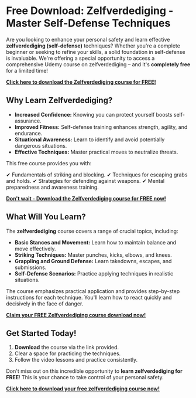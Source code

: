 # Free Download: Zelfverdediging - Master Self-Defense Techniques

Are you looking to enhance your personal safety and learn effective **zelfverdediging (self-defense)** techniques?  Whether you're a complete beginner or seeking to refine your skills, a solid foundation in self-defense is invaluable. We're offering a special opportunity to access a comprehensive Udemy course on zelfverdediging – and it's **completely free** for a limited time!

[**Click here to download the Zelfverdediging course for FREE!**](https://udemywork.com/zelfverdediging)

## Why Learn Zelfverdediging?

*   **Increased Confidence:** Knowing you can protect yourself boosts self-assurance.
*   **Improved Fitness:** Self-defense training enhances strength, agility, and endurance.
*   **Situational Awareness:** Learn to identify and avoid potentially dangerous situations.
*   **Effective Techniques:**  Master practical moves to neutralize threats.

This free course provides you with:

✔ Fundamentals of striking and blocking.
✔ Techniques for escaping grabs and holds.
✔ Strategies for defending against weapons.
✔ Mental preparedness and awareness training.

[**Don't wait - Download the Zelfverdediging course for FREE now!**](https://udemywork.com/zelfverdediging)

## What Will You Learn?

The **zelfverdediging** course covers a range of crucial topics, including:

*   **Basic Stances and Movement:** Learn how to maintain balance and move effectively.
*   **Striking Techniques:** Master punches, kicks, elbows, and knees.
*   **Grappling and Ground Defense:**  Learn takedowns, escapes, and submissions.
*   **Self-Defense Scenarios:**  Practice applying techniques in realistic situations.

The course emphasizes practical application and provides step-by-step instructions for each technique. You'll learn how to react quickly and decisively in the face of danger.

[**Claim your FREE Zelfverdediging course download now!**](https://udemywork.com/zelfverdediging)

## Get Started Today!

1.  **Download** the course via the link provided.
2.  Clear a space for practicing the techniques.
3.  Follow the video lessons and practice consistently.

Don't miss out on this incredible opportunity to **learn zelfverdediging for FREE**! This is your chance to take control of your personal safety.

[**Click here to download your free zelfverdediging course now!**](https://udemywork.com/zelfverdediging)
